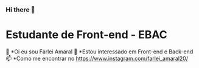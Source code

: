 ### Hi there 👋
# Estudante de Front-end - EBAC

👋 *Oi eu sou Farlei Amaral
👀 *Estou interessado em Front-end e Back-end
📫 *Como me encontrar no https://www.instagram.com/farlei_amaral20/

